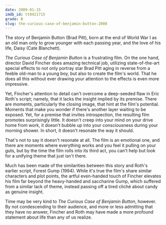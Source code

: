 ```yaml
---
date: 2009-01-15
imdb_id: tt0421715
grade: B
slug: the-curious-case-of-benjamin-button-2008
---
```


The story of Benjamin Button (Brad Pitt), born at the end of World War I as an old man only to grow younger with each passing year, and the love of his life, Daisy (Cate Blanchett).

_The Curious Case of Benjamin Button_ is a frustrating film. On the one hand, director David Fincher does amazing technical job, utilizing state-of-the-art special effects to not only portray star Brad Pitt aging in reverse from a feeble old-man to a young boy, but also to create the film's world. That he does all this without ever drawing your attention to the effects is even more impressive.

Yet, Fincher's attention to detail can't overcome a deep-seeded flaw in Eric Roth's script; namely, that it lacks the insight implied by its premise. There are moments, particularly the closing image, that hint at the film's potential. Moments that make you wonder if there's another layer waiting to be exposed. Yet, for a premise that invites introspection, the resulting film promotes surprisingly little. It doesn't creep into your mind on your drive home from work, it doesn't bubble up into your consciousness during your morning shower. In short, it doesn't resonate the way it should.

That's not to say it doesn't resonate at all. The film is an emotional one, and there are moments where everything works and you feel it pulling on your guts, but by the time the film rolls into its third act, you can't help but look for a unifying theme that just isn't there.

Much has been made of the similarities between this story and Roth's earlier script, Forest Gump (1994). While it's true the film's share similar characters and plot points, the artful even-handed touch of Fincher elevates his film far beyond the heavy-handed and saccharine Gump, which suffered from a similar lack of theme, instead passing off a tired cliché about candy as genuine insight.

Time may be very kind to _The Curious Case of Benjamin Button_, however. By not condescending to their audience, and more or less admitting that they have no answer, Fincher and Roth may have made a more profound statement about life than any of us realize.
